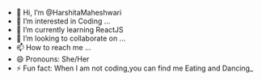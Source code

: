 - 👋 Hi, I’m @HarshitaMaheshwari
- 👀 I’m interested in Coding ...
- 🌱 I’m currently learning ReactJS
- 💞️ I’m looking to collaborate on ...
- 📫 How to reach me ...
- 😄 Pronouns: She/Her
- ⚡ Fun fact: When I am not coding,you can find me Eating and Dancing_

<!---
HarshitaMaheshwar/HarshitaMaheshwar is a ✨ special ✨ repository because its `README.md` (this file) appears on your GitHub profile.
You can click the Preview link to take a look at your changes.
--->
